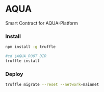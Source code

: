 # AQUA
Smart Contract for AQUA-Platform

### Install

```bash
npm install -g truffle

#cd $AQUA_ROOT_DIR
truffle install
```

### Deploy

```bash
truffle migrate --reset --network=mainnet
```
